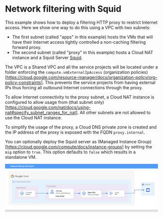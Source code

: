 # Network filtering with Squid

This example shows how to deploy a filtering HTTP proxy to restrict Internet access. Here we show one way to do this using a VPC with two subnets:

- The first subnet (called "apps" in this example) hosts the VMs that will have their Internet access tightly controlled a non-caching filtering forward proxy.
- The second subnet (called "proxy" in this example) hosts a Cloud NAT instance and a Squid Server [Squid](http://www.squid-cache.org/).

The VPC is a Shared VPC and all the service projects will be located under a folder enforcing the `compute.vmExternalIpAccess` (organization policies)[https://cloud.google.com/resource-manager/docs/organization-policy/org-policy-constraints]. This prevents the service projects from having external IPs thus forcing all outbound Internet connections through the proxy.

To allow Internet connectivity to the proxy subnet, a Cloud NAT instance is configured to allow usage from (that subnet only)[https://cloud.google.com/nat/docs/using-nat#specify_subnet_ranges_for_nat]. All other subnets are not allowed to use the Cloud NAT instance.

To simplify the usage of the proxy, a Cloud DNS private zone is created and the IP address of the proxy is exposed with the FQDN `proxy.internal`.

You can optionally deploy the Squid server as (Managed Instance Group)[https://cloud.google.com/compute/docs/instance-groups] by setting the `mig` option to `true`. This option defaults to `false` which results in a standalone VM.

![High-level diagram](squid.png "High-level diagram")
